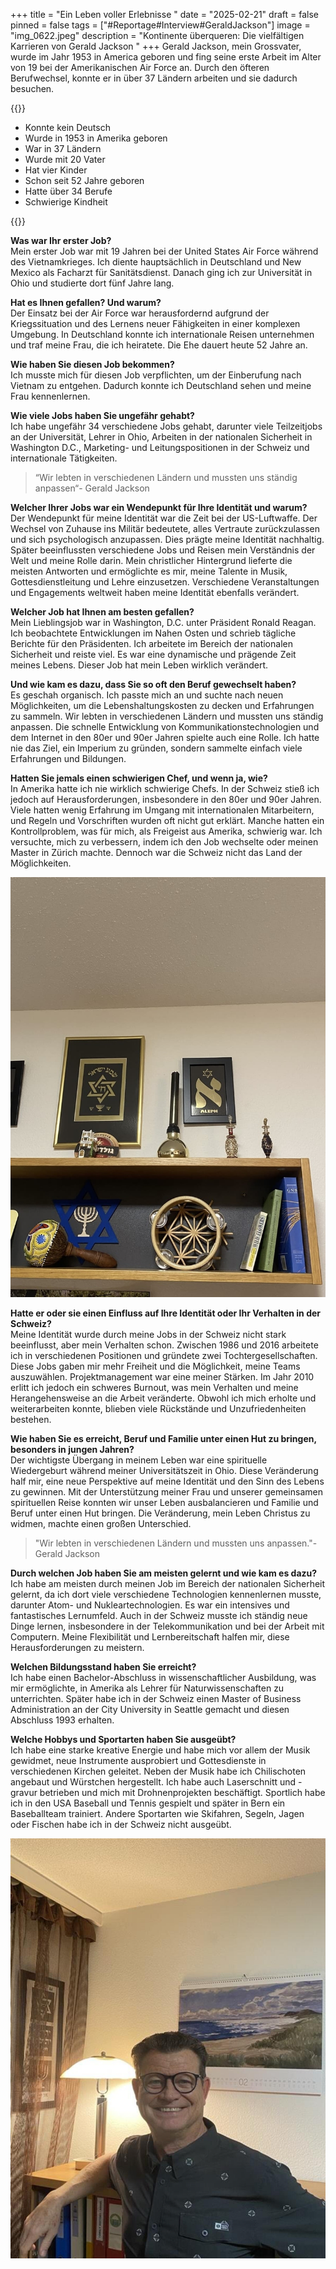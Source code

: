+++
title = "Ein Leben voller Erlebnisse "
date = "2025-02-21"
draft = false
pinned = false
tags = ["#Reportage#Interview#GeraldJackson"]
image = "img_0622.jpeg"
description = "Kontinente überqueren: Die vielfältigen Karrieren von Gerald Jackson "
+++
Gerald Jackson, mein Grossvater, wurde im Jahr 1953 in America geboren und fing seine erste Arbeit im Alter von 19 bei der Amerikanischen Air Force an. Durch den öfteren Berufwechsel, konnte er in über 37 Ländern arbeiten und sie dadurch besuchen.

 {{<box>}}

* Konnte kein Deutsch
* Wurde in 1953 in Amerika geboren
* War in 37 Ländern
* Wurde mit 20 Vater
* Hat vier Kinder
* Schon seit 52 Jahre geboren
* Hatte über 34 Berufe
* Schwierige Kindheit

{{<box>}}

**Was war Ihr erster Job?** \
Mein erster Job war mit 19 Jahren bei der United States Air Force während des Vietnamkrieges. Ich diente hauptsächlich in Deutschland und New Mexico als Facharzt für Sanitätsdienst. Danach ging ich zur Universität in Ohio und studierte dort fünf Jahre lang.

**Hat es Ihnen gefallen? Und warum?** \
Der Einsatz bei der Air Force war herausfordernd aufgrund der Kriegssituation und des Lernens neuer Fähigkeiten in einer komplexen Umgebung. In Deutschland konnte ich internationale Reisen unternehmen und traf meine Frau, die ich heiratete. Die Ehe dauert heute 52 Jahre an.

**Wie haben Sie diesen Job bekommen?** \
Ich musste mich für diesen Job verpflichten, um der Einberufung nach Vietnam zu entgehen. Dadurch konnte ich Deutschland sehen und meine Frau kennenlernen.

**Wie viele Jobs haben Sie ungefähr gehabt?** \
Ich habe ungefähr 34 verschiedene Jobs gehabt, darunter viele Teilzeitjobs an der Universität, Lehrer in Ohio, Arbeiten in der nationalen Sicherheit in Washington D.C., Marketing- und Leitungspositionen in der Schweiz und internationale Tätigkeiten.

> “Wir lebten in verschiedenen Ländern und mussten uns ständig anpassen“- Gerald Jackson

**Welcher Ihrer Jobs war ein Wendepunkt für Ihre Identität und warum?** \
Der Wendepunkt für meine Identität war die Zeit bei der US-Luftwaffe. Der Wechsel von Zuhause ins Militär bedeutete, alles Vertraute zurückzulassen und sich psychologisch anzupassen. Dies prägte meine Identität nachhaltig. Später beeinflussten verschiedene Jobs und Reisen mein Verständnis der Welt und meine Rolle darin. Mein christlicher Hintergrund lieferte die meisten Antworten und ermöglichte es mir, meine Talente in Musik, Gottesdienstleitung und Lehre einzusetzen. Verschiedene Veranstaltungen und Engagements weltweit haben meine Identität ebenfalls verändert.

**Welcher Job hat Ihnen am besten gefallen?** \
Mein Lieblingsjob war in Washington, D.C. unter Präsident Ronald Reagan. Ich beobachtete Entwicklungen im Nahen Osten und schrieb tägliche Berichte für den Präsidenten. Ich arbeitete im Bereich der nationalen Sicherheit und reiste viel. Es war eine dynamische und prägende Zeit meines Lebens. Dieser Job hat mein Leben wirklich verändert.

**Und wie kam es dazu, dass Sie so oft den Beruf gewechselt haben?** \
Es geschah organisch. Ich passte mich an und suchte nach neuen Möglichkeiten, um die Lebenshaltungskosten zu decken und Erfahrungen zu sammeln. Wir lebten in verschiedenen Ländern und mussten uns ständig anpassen. Die schnelle Entwicklung von Kommunikationstechnologien und dem Internet in den 80er und 90er Jahren spielte auch eine Rolle. Ich hatte nie das Ziel, ein Imperium zu gründen, sondern sammelte einfach viele Erfahrungen und Bildungen.

**Hatten Sie jemals einen schwierigen Chef, und wenn ja, wie?** \
In Amerika hatte ich nie wirklich schwierige Chefs. In der Schweiz stieß ich jedoch auf Herausforderungen, insbesondere in den 80er und 90er Jahren. Viele hatten wenig Erfahrung im Umgang mit internationalen Mitarbeitern, und Regeln und Vorschriften wurden oft nicht gut erklärt. Manche hatten ein Kontrollproblem, was für mich, als Freigeist aus Amerika, schwierig war. Ich versuchte, mich zu verbessern, indem ich den Job wechselte oder meinen Master in Zürich machte. Dennoch war die Schweiz nicht das Land der Möglichkeiten.

![Ein paar Souvenirs aus der ganzen Welt.](img_0632.jpeg)

**Hatte er oder sie einen Einfluss auf Ihre Identität oder Ihr Verhalten in der Schweiz?**\
Meine Identität wurde durch meine Jobs in der Schweiz nicht stark beeinflusst, aber mein Verhalten schon. Zwischen 1986 und 2016 arbeitete ich in verschiedenen Positionen und gründete zwei Tochtergesellschaften. Diese Jobs gaben mir mehr Freiheit und die Möglichkeit, meine Teams auszuwählen. Projektmanagement war eine meiner Stärken. Im Jahr 2010 erlitt ich jedoch ein schweres Burnout, was mein Verhalten und meine Herangehensweise an die Arbeit veränderte. Obwohl ich mich erholte und weiterarbeiten konnte, blieben viele Rückstände und Unzufriedenheiten bestehen.

**Wie haben Sie es erreicht, Beruf und Familie unter einen Hut zu bringen, besonders in jungen Jahren?**\
Der wichtigste Übergang in meinem Leben war eine spirituelle Wiedergeburt während meiner Universitätszeit in Ohio. Diese Veränderung half mir, eine neue Perspektive auf meine Identität und den Sinn des Lebens zu gewinnen. Mit der Unterstützung meiner Frau und unserer gemeinsamen spirituellen Reise konnten wir unser Leben ausbalancieren und Familie und Beruf unter einen Hut bringen. Die Veränderung, mein Leben Christus zu widmen, machte einen großen Unterschied.

> "Wir lebten in verschiedenen Ländern und mussten uns anpassen."- Gerald Jackson

**Durch welchen Job haben Sie am meisten gelernt und wie kam es dazu?**\
Ich habe am meisten durch meinen Job im Bereich der nationalen Sicherheit gelernt, da ich dort viele verschiedene Technologien kennenlernen musste, darunter Atom- und Nukleartechnologien. Es war ein intensives und fantastisches Lernumfeld. Auch in der Schweiz musste ich ständig neue Dinge lernen, insbesondere in der Telekommunikation und bei der Arbeit mit Computern. Meine Flexibilität und Lernbereitschaft halfen mir, diese Herausforderungen zu meistern.

**Welchen Bildungsstand haben Sie erreicht?**\
Ich habe einen Bachelor-Abschluss in wissenschaftlicher Ausbildung, was mir ermöglichte, in Amerika als Lehrer für Naturwissenschaften zu unterrichten. Später habe ich in der Schweiz einen Master of Business Administration an der City University in Seattle gemacht und diesen Abschluss 1993 erhalten.

**Welche Hobbys und Sportarten haben Sie ausgeübt?**\
Ich habe eine starke kreative Energie und habe mich vor allem der Musik gewidmet, neue Instrumente ausprobiert und Gottesdienste in verschiedenen Kirchen geleitet. Neben der Musik habe ich Chilischoten angebaut und Würstchen hergestellt. Ich habe auch Laserschnitt und -gravur betrieben und mich mit Drohnenprojekten beschäftigt. Sportlich habe ich in den USA Baseball und Tennis gespielt und später in Bern ein Baseballteam trainiert. Andere Sportarten wie Skifahren, Segeln, Jagen oder Fischen habe ich in der Schweiz nicht ausgeübt.

![Gerald Jackson in seinem Büro, welches er mit Andenken geschmükt hat.](img_0631.jpeg)